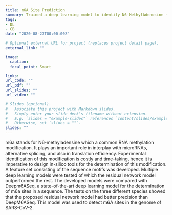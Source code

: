 ```yaml
---
title: m6A Site Prediction
summary: Trained a deep learning model to identify N6-MethylAdenosine (m6A) modifications in an RNA sequence
tags:
- DL
- CB
date: "2020-08-27T00:00:00Z"

# Optional external URL for project (replaces project detail page).
external_link: ""

image:
  caption: 
  focal_point: Smart

links:
url_code: ""
url_pdf: ""
url_slides: ""
url_video: ""

# Slides (optional).
#   Associate this project with Markdown slides.
#   Simply enter your slide deck's filename without extension.
#   E.g. `slides = "example-slides"` references `content/slides/example-slides.md`.
#   Otherwise, set `slides = ""`.
slides: ""
---
```


m6a stands for N6-methyladensine which a common RNA methylation modification. It plays an important role in interplay with microRNAs, alternative splicing,  and also in translation efficiency. Experimental identification of this modification is costly and time-taking, hence it is imperative to design in-silico tools for the determination of this modification. A feature set consisting of the sequence motifs was developed. Multiple deep learning models were tested of which the residual network model outperformed the rest. The developed models were compared with Deepm6ASeq, a state-of-the-art deep learning model for the determination of m6a sites in a sequence. The tests on the three different species showed that the proposed residual network model had better precision than DeepM6ASeq. This model was used to detect m6A sites in the genome of SARS-CoV-2.
